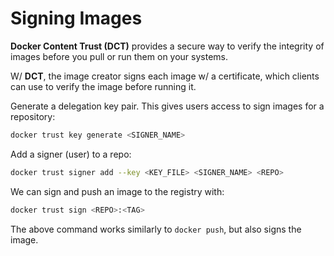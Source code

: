 # Signing Images

**Docker Content Trust (DCT)** provides a secure way to verify the integrity of images before you pull or run them on your systems.

W/ **DCT**, the image creator signs each image w/ a certificate, which clients can use to verify the image before running it.

Generate a delegation key pair. This gives users access to sign images for a repository:

```zsh
docker trust key generate <SIGNER_NAME>
```

Add a signer (user) to a repo:

```zsh
docker trust signer add --key <KEY_FILE> <SIGNER_NAME> <REPO>
```

We can sign and push an image to the registry with:

```zsh
docker trust sign <REPO>:<TAG>
```

The above command works similarly to `docker push`, but also signs the image.
